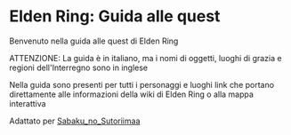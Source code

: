 # Elden Ring: Guida alle quest

Benvenuto nella guida alle quest di Elden Ring

ATTENZIONE: La guida è in italiano, ma i nomi di oggetti, luoghi di grazia e regioni dell'Interregno sono in inglese

Nella guida sono presenti per tutti i personaggi e luoghi link che portano direttamente alle informazioni della wiki di Elden Ring o alla mappa interattiva

Adattato per [Sabaku_no_Sutoriimaa](https://www.twitch.tv/sabaku_no_sutoriimaa)
